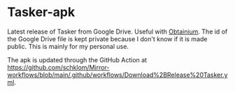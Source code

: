 # Tasker-apk
Latest release of Tasker from Google Drive. Useful with [Obtainium](https://github.com/ImranR98/Obtainium).
The id of the Google Drive file is kept private because I don't know if it is made public.
This is mainly for my personal use.

The apk is updated through the GitHub Action at https://github.com/schklom/Mirror-workflows/blob/main/.github/workflows/Download%2BRelease%20Tasker.yml.

